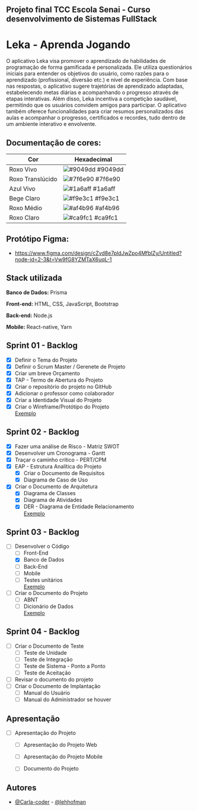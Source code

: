 ## Projeto final TCC Escola Senai - Curso desenvolvimento de Sistemas FullStack

# Leka - Aprenda Jogando

O aplicativo Leka visa promover o aprendizado de habilidades de programação de forma gamificada e personalizada. Ele utiliza questionários iniciais para entender os objetivos do usuário, como razões para o aprendizado (profissional, diversão etc.) e nível de experiência. Com base nas respostas, o aplicativo sugere trajetórias de aprendizado adaptadas, estabelecendo metas diárias e acompanhando o progresso através de etapas interativas. Além disso, Leka incentiva a competição saudável, permitindo que os usuários convidem amigos para participar. O aplicativo também oferece funcionalidades para criar resumos personalizados das aulas e acompanhar o progresso, certificados e recordes, tudo dentro de um ambiente interativo e envolvente.

## Documentação de cores:

| Cor               | Hexadecimal                                                |
| ----------------- | ---------------------------------------------------------------- |
| Roxo Vivo       | ![#9049dd](https://via.placeholder.com/10/9049dd?text=+) #9049dd|
| Roxo Translúcido    | ![#7f6e90](https://via.placeholder.com/10/7f6e90?text=+) #7f6e90 |
|Azul Vivo     | ![#1a6aff](https://via.placeholder.com/10/1a6aff?text=+) #1a6aff |
|Bege Claro     | ![#f9e3c1](https://via.placeholder.com/10/f9e3c1?text=+) #f9e3c1 |
|Roxo Médio    | ![#af4b96](https://via.placeholder.com/10/af4b96?text=+) #af4b96 |
|Roxo Claro     | ![#ca9fc1](https://via.placeholder.com/10/ca9fc1?text=+) #ca9fc1 |

## Protótipo Figma:

- https://www.figma.com/design/cZvd8e7pldJwZpo4MfblZy/Untitled?node-id=2-3&t=Vw9fG8YZMTaX6uqL-1

## Stack utilizada

**Banco de Dados:** Prisma

**Front-end:** HTML, CSS, JavaScript, Bootstrap

**Back-end:** Node.js

**Mobile:** React-native, Yarn

## Sprint 01 - Backlog
- [x] Definir o Tema do Projeto
- [x] Definir o Scrum Master / Gerenete de Projeto
- [x] Criar um breve Orçamento
- [x] TAP - Termo de Abertura do Projeto
- [x] Criar o repositório do projeto no GitHub
- [x] Adicionar o professor como colaborador
- [x] Criar a Identidade Visual do Projeto
- [x] Criar o Wireframe/Protótipo do Projeto<br>[Exemplo](https://github.com/wellifabio/projetofullexemplo.git)

## Sprint 02 - Backlog
- [x] Fazer uma análise de Risco - Matriz SWOT
- [x] Desenvolver um Cronograma - Gantt
- [x] Traçar o caminho crítico - PERT/CPM
- [x] EAP - Estrutura Analítica do Projeto
    - [x] Criar o Documento de Requisitos
    - [x] Diagrama de Caso de Uso
- [x] Criar o Documento de Arquitetura
    - [x] Diagrama de Classes
    - [x] Diagrama de Atividades
    - [x] DER - Diagrama de Entidade Relacionamento<br>[Exemplo](https://github.com/wellifabio/projetofullexemplo/tree/main/docs/projeto)

## Sprint 03 - Backlog
- [ ] Desenvolver o Código
    - [ ] Front-End
    - [x] Banco de Dados
    - [ ] Back-End
    - [ ] Mobile
    - [ ] Testes unitários<br>[Exemplo](https://github.com/wellifabio/projetofullexemplo.git)
- [ ] Criar o Documento do Projeto
    - [ ] ABNT
    - [ ] Dicionário de Dados<br>[Exemplo](https://github.com/wellifabio/projetofullexemplo/tree/main/docs/projeto)

## Sprint 04 - Backlog
- [ ] Criar o Documento de Teste
    - [ ] Teste de Unidade
    - [ ] Teste de Integração
    - [ ] Teste de Sistema - Ponto a Ponto
    - [ ] Teste de Aceitação
- [ ] Revisar o documento do projeto
- [ ] Criar o Documento de Implantação
    - [ ] Manual do Usuário
    - [ ] Manual do Administrador se houver

## Apresentação
- [ ] Apresentação do Projeto
    - [ ] Apresentação do Projeto Web
    - [ ] Apresentação do Projeto Mobile
    - [ ] Documento do Projeto


## Autores

- [@Carla-coder](https://www.github.com/Carla-coder) - [@lehhofman](https://www.github.com/lehhofman)

